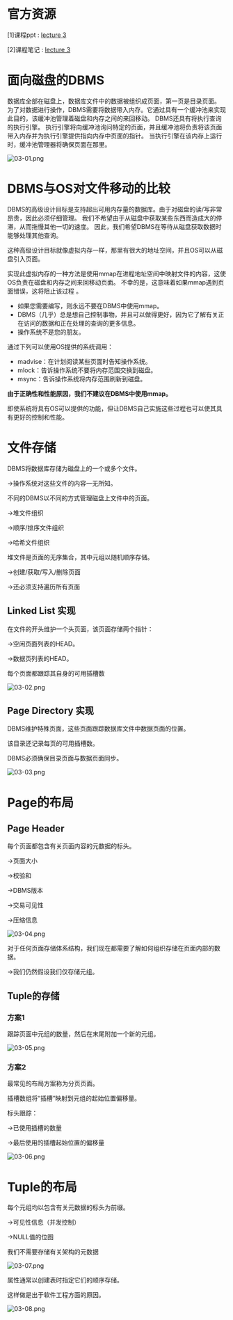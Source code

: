 # 官方资源

[1]课程ppt : [lecture 3](sql/15445/files/ppt03.pdf ':ignore')

[2]课程笔记 : [lecture 3](sql/15445/files/note03.pdf ':ignore')

# 面向磁盘的DBMS

数据库全部在磁盘上，数据库文件中的数据被组织成页面，第一页是目录页面。 为了对数据进行操作，DBMS需要将数据带入内存。它通过具有一个缓冲池来实现此目的，该缓冲池管理着磁盘和内存之间的来回移动。 DBMS还具有将执行查询的执行引擎。 执行引擎将向缓冲池询问特定的页面，并且缓冲池将负责将该页面带入内存并为执行引擎提供指向内存中页面的指针。 当执行引擎在该内存上运行时，缓冲池管理器将确保页面在那里。

![03-01.png](./img/03-01.png)

# DBMS与OS对文件移动的比较

DBMS的高级设计目标是支持超出可用内存量的数据库。由于对磁盘的读/写非常昂贵，因此必须仔细管理。 我们不希望由于从磁盘中获取某些东西而造成大的停滞，从而拖慢其他一切的速度。 因此，我们希望DBMS在等待从磁盘获取数据时能够处理其他查询。

这种高级设计目标就像虚拟内存一样，那里有很大的地址空间，并且OS可以从磁盘引入页面。

实现此虚拟内存的一种方法是使用mmap在进程地址空间中映射文件的内容，这使OS负责在磁盘和内存之间来回移动页面。 不幸的是，这意味着如果mmap遇到页面错误，这将阻止该过程 。

- 如果您需要编写，则永远不要在DBMS中使用mmap。
- DBMS（几乎）总是想自己控制事物，并且可以做得更好，因为它了解有关正在访问的数据和正在处理的查询的更多信息。
- 操作系统不是您的朋友。

通过下列可以使用OS提供的系统调用：

- madvise：在计划阅读某些页面时告知操作系统。
- mlock：告诉操作系统不要将内存范围交换到磁盘。
- msync：告诉操作系统将内存范围刷新到磁盘。

**由于正确性和性能原因，我们不建议在DBMS中使用mmap。**

即使系统将具有OS可以提供的功能，但让DBMS自己实施这些过程也可以使其具有更好的控制和性能。

# 文件存储

DBMS将数据库存储为磁盘上的一个或多个文件。

→操作系统对这些文件的内容一无所知。

不同的DBMS以不同的方式管理磁盘上文件中的页面。

→堆文件组织

→顺序/排序文件组织

→哈希文件组织

堆文件是页面的无序集合，其中元组以随机顺序存储。

→创建/获取/写入/删除页面

→还必须支持遍历所有页面

## Linked List  实现

在文件的开头维护一个头页面，该页面存储两个指针：

→空闲页面列表的HEAD。

→数据页列表的HEAD。

每个页面都跟踪其自身的可用插槽数

![03-02.png](./img/03-02.png)

## Page Directory  实现

DBMS维护特殊页面，这些页面跟踪数据库文件中数据页面的位置。

该目录还记录每页的可用插槽数。

DBMS必须确保目录页面与数据页面同步。

![03-03.png](./img/03-03.png)

# Page的布局

## Page Header

每个页面都包含有关页面内容的元数据的标头。

→页面大小

→校验和

→DBMS版本

→交易可见性

→压缩信息

![03-04.png](./img/03-04.png)

对于任何页面存储体系结构，我们现在都需要了解如何组织存储在页面内部的数据。

→我们仍然假设我们仅存储元组。

## Tuple的存储

### 方案1

跟踪页面中元组的数量，然后在末尾附加一个新的元组。

![03-05.png](./img/03-05.png)

### 方案2

最常见的布局方案称为分页页面。

插槽数组将“插槽”映射到元组的起始位置偏移量。

标头跟踪：

→已使用插槽的数量

→最后使用的插槽起始位置的偏移量

![03-06.png](./img/03-06.png)


# Tuple的布局

每个元组均以包含有关元数据的标头为前缀。

→可见性信息（并发控制）

→NULL值的位图

我们不需要存储有关架构的元数据

![03-07.png](./img/03-07.png)

属性通常以创建表时指定它们的顺序存储。

这样做是出于软件工程方面的原因。

![03-08.png](./img/03-08.png)